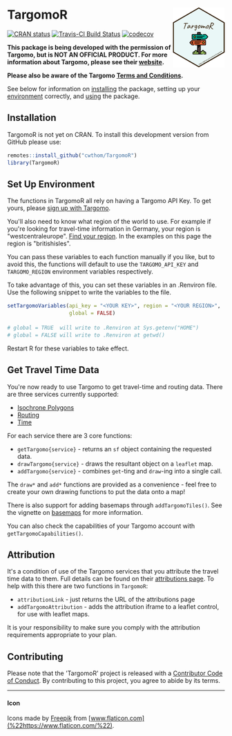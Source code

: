 
<!-- README.md is generated from README.Rmd. Please edit that file -->
TargomoR <a href='https://cwthom.github.io/TargomoR'><img src='man/figures/logo.png' align="right" height="139" /></a>
======================================================================================================================

<!-- badges: start -->
[![CRAN status](https://r-pkg.org/badges/version/TargomoR)](https://CRAN.R-project.org/package=TargomoR) [![Travis-CI Build Status](https://travis-ci.org/cwthom/TagomoR.svg?branch=master)](https://travis-ci.org/cwthom/TargomoR) [![codecov](https://codecov.io/gh/cwthom/TargomoR/branch/master/graph/badge.svg)](https://codecov.io/gh/cwthom/TargomoR) <!-- badges: end -->

**This package is being developed with the permission of Targomo, but is NOT AN OFFICIAL PRODUCT. For more information about Targomo, please see their [website](https://www.targomo.com/developers/).**

**Please also be aware of the Targomo [Terms and Conditions](https://account.targomo.com/legal/terms).**

See below for information on [installing](#installation) the package, setting up your [environment](#set-up-environment) correctly, and [using](#get-travel-time-data) the package.

Installation
------------

TargomoR is not yet on CRAN. To install this development version from GitHub please use:

``` r
remotes::install_github("cwthom/TargomoR")
library(TargomoR)
```

Set Up Environment
------------------

The functions in TargomoR all rely on having a Targomo API Key. To get yours, please [sign up with Targomo](https://targomo.com/developers/pricing/).

You'll also need to know what region of the world to use. For example if you're looking for travel-time information in Germany, your region is "westcentraleurope". [Find your region](https://targomo.com/developers/resources/availability/). In the examples on this page the region is "britishisles".

You can pass these variables to each function manually if you like, but to avoid this, the functions will default to use the `TARGOMO_API_KEY` and `TARGOMO_REGION` environment variables respectively.

To take advantage of this, you can set these variables in an .Renviron file. Use the following snippet to write the variables to the file.

``` r
setTargomoVariables(api_key = "<YOUR KEY>", region = "<YOUR REGION>",
                    global = FALSE)

# global = TRUE  will write to .Renviron at Sys.getenv("HOME")
# global = FALSE will write to .Renviron at getwd()
```

Restart R for these variables to take effect.

Get Travel Time Data
--------------------

You're now ready to use Targomo to get travel-time and routing data. There are three services currently supported:

-   [Isochrone Polygons](https://targomo.com/developers/intro/services/polygon/)
-   [Routing](https://targomo.com/developers/intro/services/routing/)
-   [Time](https://targomo.com/developers/intro/services/reachability/)

For each service there are 3 core functions:

-   `getTargomo{service}` - returns an `sf` object containing the requested data.
-   `drawTargomo{service}` - draws the resultant object on a `leaflet` map.
-   `addTargomo{service}` - combines `get`-ting and `draw`-ing into a single call.

The `draw*` and `add*` functions are provided as a convenience - feel free to create your own drawing functions to put the data onto a map!

There is also support for adding basemaps through `addTargomoTiles()`. See the vignette on [basemaps](https://cwthom.github.io/TargomoR/articles/Basemaps.html) for more information.

You can also check the capabilities of your Targomo account with `getTargomoCapabilities()`.

Attribution
-----------

It's a condition of use of the Targomo services that you attribute the travel time data to them. Full details can be found on their [attributions page](https://targomo.com/developers/resources/attribution/). To help with this there are two functions in `TargomoR`:

-   `attributionLink` - just returns the URL of the attributions page
-   `addTargomoAttribution` - adds the attribution iframe to a leaflet control, for use with leaflet maps.

It is your responsibility to make sure you comply with the attribution requirements appropriate to your plan.

Contributing
------------

Please note that the 'TargomoR' project is released with a [Contributor Code of Conduct](CODE_OF_CONDUCT.md). By contributing to this project, you agree to abide by its terms.

------------------------------------------------------------------------

#### Icon

Icons made by [Freepik](https://www.flaticon.com/authors/freepik) from [www.flaticon.com](%22https://www.flaticon.com/%22).
